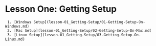 # Lesson One: Getting Setup
     1. [Windows Setup](lesson-01_Getting-Setup/01-Getting-Setup-On-Windows.md)
     2. [Mac Setup](lesson-01_Getting-Setup/02-Getting-Setup-On-Mac.md)
     3. [Linux Setup](lesson-01_Getting-Setup/03-Getting-Setup-On-Linux.md)
